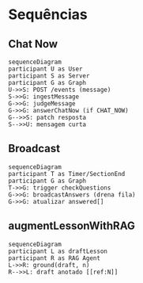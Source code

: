 # Sequências

## Chat Now
```mermaid
sequenceDiagram
participant U as User
participant S as Server
participant G as Graph
U->>S: POST /events (message)
S->>G: ingestMessage
G->>G: judgeMessage
G->>G: answerChatNow (if CHAT_NOW)
G-->>S: patch resposta
S-->>U: mensagem curta
```

## Broadcast
```mermaid
sequenceDiagram
participant T as Timer/SectionEnd
participant G as Graph
T->>G: trigger checkQuestions
G->>G: broadcastAnswers (drena fila)
G->>G: atualizar answered[]
```

## augmentLessonWithRAG
```mermaid
sequenceDiagram
participant L as draftLesson
participant R as RAG Agent
L->>R: ground(draft, n)
R-->>L: draft anotado [[ref:N]]
```
